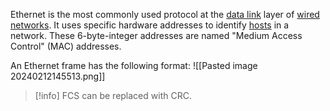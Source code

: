 Ethernet is the most commonly used protocol at the [data link](02%20Data%20Link) layer of [wired networks](Point-to-Point). It uses specific hardware addresses to identify [hosts](Hosts) in a network. These 6-byte-integer addresses are named "Medium Access Control" (MAC) addresses.

An Ethernet frame has the following format:
![[Pasted image 20240212145513.png]]

>[!info]
>FCS can be replaced with CRC.

